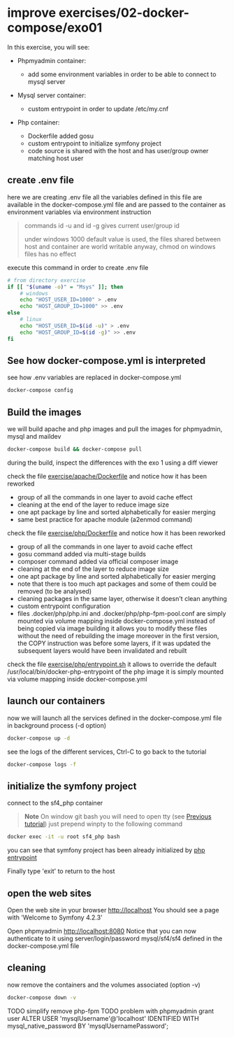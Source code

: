 # improve exercises/02-docker-compose/exo01
  
In this exercise, you will see:
* Phpmyadmin container:
  * add some environment variables in order to be able to connect to mysql server

* Mysql server container:
  * custom entrypoint in order to update /etc/my.cnf

* Php container:
  * Dockerfile added gosu
  * custom entrypoint to initialize symfony project
  * code source is shared with the host and has user/group owner matching host user  

## create .env file
here we are creating .env file
all the variables defined in this file are available in the docker-compose.yml file
and are passed to the container as environment variables via environment instruction

> commands id -u and id -g gives current user/group id
> 
> under windows 1000 default value is used, the files shared between host and container
> are world writable anyway, chmod on windows files has no effect

execute this command in order to create .env file
```bash
# from directory exercise
if [[ "$(uname -o)" = "Msys" ]]; then
    # windows
    echo "HOST_USER_ID=1000" > .env
    echo "HOST_GROUP_ID=1000" >> .env
else
    # linux
    echo "HOST_USER_ID=$(id -u)" > .env
    echo "HOST_GROUP_ID=$(id -g)" >> .env
fi
```

## See how docker-compose.yml is interpreted
see how .env variables are replaced in docker-compose.yml
```bash
docker-compose config
```

## Build the images
we will build apache and php images
and pull the images for phpmyadmin, mysql and maildev

```bash
docker-compose build && docker-compose pull
```

during the build, inspect the differences with the exo 1 using a diff viewer

check the file [exercise/apache/Dockerfile](exercise/apache/Dockerfile)
and notice how it has been reworked
 * group of all the commands in one layer to avoid cache effect
 * cleaning at the end of the layer to reduce image size
 * one apt package by line and sorted alphabetically for easier merging
 * same best practice for apache module (a2enmod command)

check the file [exercise/php/Dockerfile](exercise/php/Dockerfile)
and notice how it has been reworked
 * group of all the commands in one layer to avoid cache effect
 * gosu command added via multi-stage builds
 * composer command added via official composer image
 * cleaning at the end of the layer to reduce image size
 * one apt package by line and sorted alphabetically for easier merging
 * note that there is too much apt packages and some of them could be removed (to be analysed)
 * cleaning packages in the same layer, otherwise it doesn't clean anything
 * custom entrypoint configuration
 * files .docker/php/php.ini and .docker/php/php-fpm-pool.conf are simply mounted via
      volume mapping inside docker-compose.yml instead of being copied via image building
      it allows you to modify these files without the need of rebuilding the image
      moreover in the first version, the COPY instruction was before some layers, if it was updated
      the subsequent layers would have been invalidated and rebuilt

check the file [exercise/php/entrypoint.sh](exercise/php/entrypoint.sh)
it allows to override the default /usr/local/bin/docker-php-entrypoint of the php image
it is simply mounted via volume mapping inside docker-compose.yml

## launch our containers
now we will launch all the services defined in the docker-compose.yml file in background process (-d option)
```bash 
docker-compose up -d
```

see the logs of the different services, Ctrl-C to go back to the tutorial
```bash
docker-compose logs -f
```

## initialize the symfony project
connect to the sf4_php container
> **Note**
> On window git bash you will need to open tty (see [Previous tutorial](../../01-docker/Readme.md))
> just prepend winpty to the following command

```bash
docker exec -it -u root sf4_php bash
```

you can see that symfony project has been already initialized by [php entrypoint](exercise/php/entrypoint.sh)

Finally type 'exit' to return to the host

## open the web sites
Open the web site in your browser [http://localhost](http://localhost)
You should see a page with 'Welcome to Symfony 4.2.3'

Open phpmyadmin [http://localhost:8080](http://localhost:8080)
Notice that you can now authenticate to it using server/login/password mysql/sf4/sf4
defined in the docker-compose.yml file

## cleaning
now remove the containers and the volumes associated (option -v)
```bash
docker-compose down -v
```

TODO simplify remove php-fpm
TODO problem with phpmyadmin grant user
ALTER USER 'mysqlUsername'@'localhost' IDENTIFIED WITH mysql_native_password BY 'mysqlUsernamePassword';